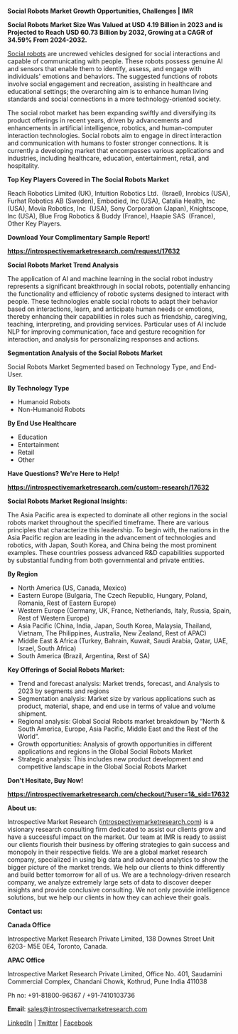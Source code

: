<p><strong>Social Robots Market Growth Opportunities, Challenges | IMR</strong></p>
<p><strong>Social Robots Market Size Was Valued at USD 4.19 Billion in 2023 and is Projected to Reach USD 60.73 Billion by 2032, Growing at a CAGR of 34.59% From 2024-2032. </strong></p>
<p><a href="https://introspectivemarketresearch.com/reports/social-robots-market/">Social robots</a> are uncrewed vehicles designed for social interactions and capable of communicating with people. These robots possess genuine AI and sensors that enable them to identify, assess, and engage with individuals' emotions and behaviors. The suggested functions of robots involve social engagement and recreation, assisting in healthcare and educational settings; the overarching aim is to enhance human living standards and social connections in a more technology-oriented society.</p>
<p>The social robot market has been expanding swiftly and diversifying its product offerings in recent years, driven by advancements and enhancements in artificial intelligence, robotics, and human-computer interaction technologies. Social robots aim to engage in direct interaction and communication with humans to foster stronger connections. It is currently a developing market that encompasses various applications and industries, including healthcare, education, entertainment, retail, and hospitality.</p>
<p><strong>Top Key Players Covered in The Social Robots Market </strong></p>
<p>Reach Robotics Limited (UK), Intuition Robotics Ltd.&nbsp; (Israel), Inrobics (USA), Furhat Robotics AB (Sweden), Embodied, Inc (USA), Catalia Health, Inc&nbsp; (USA), Movia Robotics, Inc&nbsp; (USA), Sony Corporation (Japan), Knightscope, Inc (USA), Blue Frog Robotics &amp; Buddy (France), Haapie SAS&nbsp; (France), Other Key Players.</p>
<p><strong>Download Your Complimentary Sample Report!</strong></p>
<p><a href="https://introspectivemarketresearch.com/request/17632%20"><strong>https://introspectivemarketresearch.com/request/17632 </strong></a></p>
<p><strong>Social Robots Market Trend Analysis</strong></p>
<p>The application of AI and machine learning in the social robot industry represents a significant breakthrough in social robots, potentially enhancing the functionality and efficiency of robotic systems designed to interact with people. These technologies enable social robots to adapt their behavior based on interactions, learn, and anticipate human needs or emotions, thereby enhancing their capabilities in roles such as friendship, caregiving, teaching, interpreting, and providing services. Particular uses of AI include NLP for improving communication, face and gesture recognition for interaction, and analysis for personalizing responses and actions.</p>
<p><strong>Segmentation Analysis of the Social Robots Market</strong></p>
<p>Social Robots Market Segmented based on Technology Type, and End-User.</p>
<p><strong>By Technology Type&nbsp;&nbsp;&nbsp;&nbsp; </strong></p>
<ul>
<li>Humanoid Robots</li>
<li>Non-Humanoid Robots</li>
</ul>
<p><strong>By End Use Healthcare</strong></p>
<ul>
<li>Education</li>
<li>Entertainment</li>
<li>Retail</li>
<li>Other</li>
</ul>
<p><strong>Have Questions? We're Here to Help!</strong></p>
<p><a href="https://introspectivemarketresearch.com/custom-research/17632%20"><strong>https://introspectivemarketresearch.com/custom-research/17632 </strong></a></p>
<p><strong>Social Robots Market Regional Insights:</strong></p>
<p>The Asia Pacific area is expected to dominate all other regions in the social robots market throughout the specified timeframe. There are various principles that characterize this leadership. To begin with, the nations in the Asia Pacific region are leading in the advancement of technologies and robotics, with Japan, South Korea, and China being the most prominent examples. These countries possess advanced R&amp;D capabilities supported by substantial funding from both governmental and private entities.</p>
<p><strong>By Region</strong></p>
<ul>
<li>North America (US, Canada, Mexico)</li>
<li>Eastern Europe (Bulgaria, The Czech Republic, Hungary, Poland, Romania, Rest of Eastern Europe)</li>
<li>Western Europe (Germany, UK, France, Netherlands, Italy, Russia, Spain, Rest of Western Europe)</li>
<li>Asia Pacific (China, India, Japan, South Korea, Malaysia, Thailand, Vietnam, The Philippines, Australia, New Zealand, Rest of APAC)</li>
<li>Middle East &amp; Africa (Turkey, Bahrain, Kuwait, Saudi Arabia, Qatar, UAE, Israel, South Africa)</li>
<li>South America (Brazil, Argentina, Rest of SA)</li>
</ul>
<p><strong>Key Offerings of Social Robots Market:</strong></p>
<ul>
<li>Trend and forecast analysis: Market trends, forecast, and Analysis to 2023 by segments and regions</li>
<li>Segmentation analysis: Market size by various applications such as product, material, shape, and end use in terms of value and volume shipment.</li>
<li>Regional analysis: Global Social Robots market breakdown by &ldquo;North &amp; South America, Europe, Asia Pacific, Middle East and the Rest of the World&rdquo;.</li>
<li>Growth opportunities: Analysis of growth opportunities in different applications and regions in the Global Social Robots Market</li>
<li>Strategic analysis: This includes new product development and competitive landscape in the Global Social Robots Market</li>
</ul>
<p><strong>Don't Hesitate, Buy Now!</strong></p>
<p><strong><a href="https://introspectivemarketresearch.com/checkout/?user=1&amp;_sid=17632%20">https://introspectivemarketresearch.com/checkout/?user=1&amp;_sid=17632 </a></strong></p>
<p><strong>About us:</strong></p>
<p>Introspective Market Research (<a href="https://introspectivemarketresearch.com/">introspectivemarketresearch.com</a>) is a visionary research consulting firm dedicated to assist our clients grow and have a successful impact on the market. Our team at IMR is ready to assist our clients flourish their business by offering strategies to gain success and monopoly in their respective fields. We are a global market research company, specialized in using big data and advanced analytics to show the bigger picture of the market trends. We help our clients to think differently and build better tomorrow for all of us. We are a technology-driven research company, we analyze extremely large sets of data to discover deeper insights and provide conclusive consulting. We not only provide intelligence solutions, but we help our clients in how they can achieve their goals.</p>
<p><strong>Contact us:</strong></p>
<p><strong>Canada Office</strong></p>
<p>Introspective Market Research Private Limited, 138 Downes Street Unit 6203- M5E 0E4, Toronto, Canada.</p>
<p><strong>APAC Office</strong></p>
<p>Introspective Market Research Private Limited, Office No. 401, Saudamini Commercial Complex, Chandani Chowk, Kothrud, Pune India 411038</p>
<p>Ph no: +91-81800-96367 / +91-7410103736</p>
<p><strong>Email</strong>: <a href="mailto:sales@introspectivemarketresearch.com">sales@introspectivemarketresearch.com</a></p>
<p><a href="https://www.linkedin.com/company/introspective-market-research/">LinkedIn</a> | <a href="https://twitter.com/IntrospectiveM4">Twitter</a> | <a href="https://www.facebook.com/IntrospectiveMarketResearch/">Facebook</a></p>
